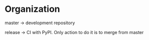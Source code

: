 # Organization

master -> development repository

release -> CI with PyPI. Only action to do it is to merge from master